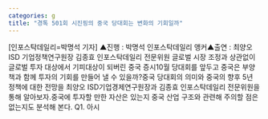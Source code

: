 ```yaml
---
categories: g
title: "경톡 501회 시진핑의 중국 당대회는 변화의 기회일까"
---
```

[인포스탁데일리=박명석 기자] ▲진행 : 박명석 인포스탁데일리 앵커▲출연 : 최양오 ISD 기업정책연구원장 김종효 인포스탁데일리 전문위원 글로벌 시장 조정과 상관없이 글로벌 투자 대상에서 기피대상이 되버린 중국 증시10월 당대회를 앞두고 중국은 부양책과 함께 투자의 기회를 만들어 낼 수 있을까?중국 당대회의 의미와 중국의 향후 5년 정책에 대한 전망을 최양오 ISD기업경제연구원장과 김종효 인포스탁데일리 전문위원을 통해 알아보자.중국에 투자할 만한 자산은 있는지 중국 산업 구조와 관련해 주의할 점은 없는지도 분석해 본다. Q1. 아시